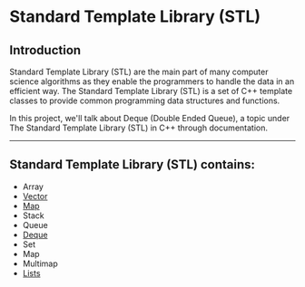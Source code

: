 # Standard Template Library (STL)

## Introduction
<p> Standard Template Library (STL) are the main part of many computer science algorithms as they enable the programmers to handle the data in an efficient way. The Standard Template Library (STL) is a set of C++ template classes to provide common programming data structures and functions.

In this project, we'll talk about Deque (Double Ended Queue), a topic under The Standard Template Library (STL) in C++ through documentation. </p>

<hr>

## Standard Template Library (STL) contains:

- Array
- [Vector](Vector)
- [Map](./Maps)
- Stack
- Queue
- [Deque](Deque)
- Set
- Map
- Multimap
- [Lists](STL-LISTS.md)

